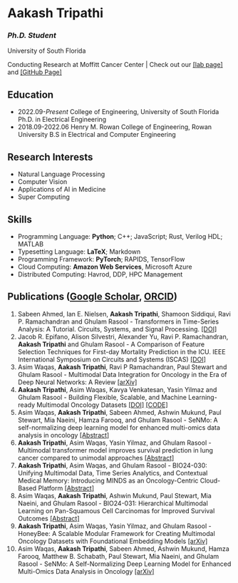 # Aakash Tripathi

### *Ph.D. Student*

University of South Florida

Conducting Research at Moffitt Cancer Center | Check out our [[lab page]](https://lab.moffitt.org/Rasool/) and [[GitHub Page]](https://github.com/lab-rasool)

## Education

- 2022.09-*Present* College of Engineering, University of South Florida Ph.D. in Electrical Engineering
- 2018.09-2022.06 Henry M. Rowan College of Engineering, Rowan University B.S in Electrical and Computer Engineering

## Research Interests

- Natural Language Processing
- Computer Vision
- Applications of AI in Medicine
- Super Computing

## Skills

- Programming Language: **Python**; C++; JavaScript; Rust, Verilog HDL; MATLAB
- Typesetting Language: **LaTeX**; Markdown
- Programming Framework: **PyTorch**; RAPIDS, TensorFlow
- Cloud Computing: **Amazon Web Services**, Microsoft Azure
- Distributed Computing: Havrod, DDP, HPC Management

## Publications ([Google Scholar](https://scholar.google.com/citations?user=7X57fGgAAAAJ&hl=en), [ORCID](https://orcid.org/0000-0001-7231-0487))

1. Sabeen Ahmed, Ian E. Nielsen, **Aakash Tripathi**, Shamoon Siddiqui, Ravi P. Ramachandran and Ghulam Rasool - Transformers in Time-Series Analysis: A Tutorial. Circuits, Systems, and Signal Processing. [[DOI]](https://doi.org/10.1007/s00034-023-02454-8)
1. Jacob R. Epifano, Alison Silvestri, Alexander Yu, Ravi P. Ramachandran, **Aakash Tripathi** and Ghulam Rasool - A Comparison of Feature Selection Techniques for First-day Mortality Prediction in the ICU. IEEE International Symposium on Circuits and Systems (ISCAS) [[DOI]](https://doi.org/10.1109/ISCAS46773.2023.10182228)
1. Asim Waqas, **Aakash Tripathi**, Ravi P Ramachandran, Paul Stewart and Ghulam Rasool - Multimodal Data Integration for Oncology in the Era of Deep Neural Networks: A Review [[arXiv]](https://arxiv.org/abs/2303.06471)
1. **Aakash Tripathi**, Asim Waqas, Kavya Venkatesan, Yasin Yilmaz and Ghulam Rasool - Building Flexible, Scalable, and Machine Learning-ready Multimodal Oncology Datasets [[DOI]](https://doi.org/10.3390/s24051634) [[CODE]](https://github.com/lab-rasool/MINDS)
1. Asim Waqas, **Aakash Tripathi**, Sabeen Ahmed, Ashwin Mukund, Paul Stewart, Mia Naeini, Hamza Farooq, and Ghulam Rasool - SeNMo: A self-normalizing deep learning model for enhanced multi-omics data analysis in oncology [[Abstract]](https://doi.org/10.1158/1538-7445.AM2024-908)
1. **Aakash Tripathi**, Asim Waqas, Yasin Yilmaz, and Ghulam Rasool - Multimodal transformer model improves survival prediction in lung cancer compared to unimodal approaches [[Abstract]](https://doi.org/10.1158/1538-7445.AM2024-4905)
1. **Aakash Tripathi**, Asim Waqas, and Ghulam Rasool - BIO24-030: Unifying Multimodal Data, Time Series Analytics, and Contextual Medical Memory: Introducing MINDS as an Oncology-Centric Cloud-Based Platform [[Abstract]](https://doi.org/10.6004/jnccn.2023.7305)
1. Asim Waqas, **Aakash Tripathi**, Ashwin Mukund, Paul Stewart, Mia Naeini, and Ghulam Rasool - BIO24-031: Hierarchical Multimodal Learning on Pan-Squamous Cell Carcinomas for Improved Survival Outcomes [[Abstract]](https://doi.org/10.6004/jnccn.2023.7137)
1. **Aakash Tripathi**, Asim Waqas, Yasin Yilmaz, and Ghulam Rasool - HoneyBee: A Scalable Modular Framework for Creating Multimodal Oncology Datasets with Foundational Embedding Models [[arXiv]](https://arxiv.org/abs/2405.07460)
1. Asim Waqas, **Aakash Tripathi**, Sabeen Ahmed, Ashwin Mukund, Hamza Farooq, Matthew B. Schabath, Paul Stewart, Mia Naeini, and Ghulam Rasool - SeNMo: A Self-Normalizing Deep Learning Model for Enhanced Multi-Omics Data Analysis in Oncology [[arXiv]](https://arxiv.org/abs/2405.08226v1)
